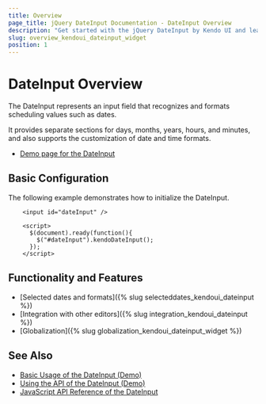 ```yaml
---
title: Overview
page_title: jQuery DateInput Documentation - DateInput Overview
description: "Get started with the jQuery DateInput by Kendo UI and learn how to create, initialize, and enable the widget."
slug: overview_kendoui_dateinput_widget
position: 1
---
```


# DateInput Overview

The DateInput represents an input field that recognizes and formats scheduling values such as dates.

It provides separate sections for days, months, years, hours, and minutes, and also supports the customization of date and time formats.

* [Demo page for the DateInput](https://demos.telerik.com/kendo-ui/dateinput/index)

## Basic Configuration

The following example demonstrates how to initialize the DateInput.

```dojo
    <input id="dateInput" />

    <script>
      $(document).ready(function(){
        $("#dateInput").kendoDateInput();
      });
    </script>
```

## Functionality and Features

* [Selected dates and formats]({% slug selecteddates_kendoui_dateinput %})
* [Integration with other editors]({% slug integration_kendoui_dateinput %})
* [Globalization]({% slug globalization_kendoui_dateinput_widget %})

## See Also

* [Basic Usage of the DateInput (Demo)](https://demos.telerik.com/kendo-ui/dateinput/index)
* [Using the API of the DateInput (Demo)](https://demos.telerik.com/kendo-ui/dateinput/api)
* [JavaScript API Reference of the DateInput](/api/javascript/ui/dateinput)
